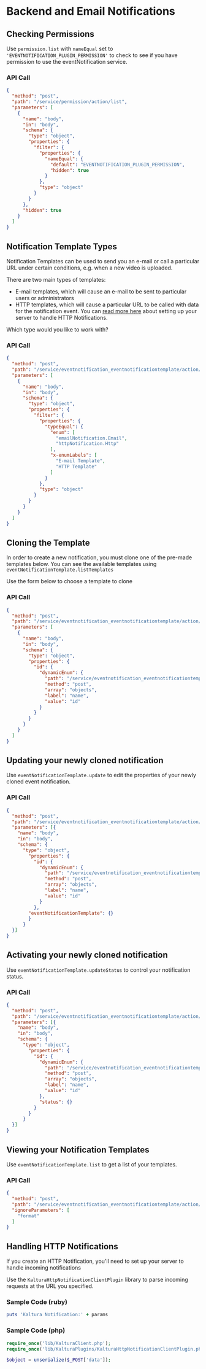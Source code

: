 <!--METADATA
{
  "icon": "exclamation",
  "sortOrder": 200,
  "tags": [
    "permission",
    "eventNotificationTemplate"
  ],
  "keywords": [],
  "summary": "Set up e-mail alerts and HTTP callbacks that get triggered when your videos become available."
}
-->

# Backend and Email Notifications


## Checking Permissions
Use ```permission.list``` with ```nameEqual``` set to ```'EVENTNOTIFICATION_PLUGIN_PERMISSION'``` to check to see if you have permission to use the eventNotification service.

### API Call
```json
{
  "method": "post",
  "path": "/service/permission/action/list",
  "parameters": [
    {
      "name": "body",
      "in": "body",
      "schema": {
        "type": "object",
        "properties": {
          "filter": {
            "properties": {
              "nameEqual": {
                "default": "EVENTNOTIFICATION_PLUGIN_PERMISSION",
                "hidden": true
              }
            },
            "type": "object"
          }
        }
      },
      "hidden": true
    }
  ]
}
```

## Notification Template Types
Notification Templates can be used to send you an e-mail or call a particular URL under certain conditions, e.g. when a new video is uploaded.

There are two main types of templates:
* E-mail templates, which will cause an e-mail to be sent to particular users or administrators
* HTTP templates, which will cause a particular URL to be called with data for the notification event. You can [read more here](https://github.com/kaltura/server/blob/master/plugins/event_notification/providers/http/README.md) about setting up your server to handle HTTP Notifications.

Which type would you like to work with?

### API Call
```json
{
  "method": "post",
  "path": "/service/eventnotification_eventnotificationtemplate/action/listTemplates",
  "parameters": [
    {
      "name": "body",
      "in": "body",
      "schema": {
        "type": "object",
        "properties": {
          "filter": {
            "properties": {
              "typeEqual": {
                "enum": [
                  "emailNotification.Email",
                  "httpNotification.Http"
                ],
                "x-enumLabels": [
                  "E-mail Template",
                  "HTTP Template"
                ]
              }
            },
            "type": "object"
          }
        }
      }
    }
  ]
}
```

## Cloning the Template
In order to create a new notification, you must clone one of the pre-made templates below. You can see the available templates using ```eventNotificationTemplate.listTemplates```

Use the form below to choose a template to clone

### API Call
```json
{
  "method": "post",
  "path": "/service/eventnotification_eventnotificationtemplate/action/clone",
  "parameters": [
    {
      "name": "body",
      "in": "body",
      "schema": {
        "type": "object",
        "properties": {
          "id": {
            "dynamicEnum": {
              "path": "/service/eventnotification_eventnotificationtemplate/action/listTemplates",
              "method": "post",
              "array": "objects",
              "label": "name",
              "value": "id"
            }
          }
        }
      }
    }
  ]
}
```

## Updating your newly cloned notification
Use ```eventNotificationTemplate.update``` to edit the properties of your newly cloned event notification.

### API Call
```json
{
  "method": "post",
  "path": "/service/eventnotification_eventnotificationtemplate/action/update",
  "parameters": [{
    "name": "body",
    "in": "body",
    "schema": {
      "type": "object",
        "properties": {
          "id": {
            "dynamicEnum": {
              "path": "/service/eventnotification_eventnotificationtemplate/action/list",
              "method": "post",
              "array": "objects",
              "label": "name",
              "value": "id"
            }
          },
        "eventNotificationTemplate": {}
        }
      }
  }]
}
```

## Activating your newly cloned notification
Use ```eventNotificationTemplate.updateStatus``` to control your notification status.

### API Call
```json
{
  "method": "post",
  "path": "/service/eventnotification_eventnotificationtemplate/action/updateStatus",
  "parameters": [{
    "name": "body",
    "in": "body",
    "schema": {
      "type": "object",
        "properties": {
          "id": {
            "dynamicEnum": {
              "path": "/service/eventnotification_eventnotificationtemplate/action/list",
              "method": "post",
              "array": "objects",
              "label": "name",
              "value": "id"
            },
            "status": {}
          }
        }
      }
  }]
}
```

## Viewing your Notification Templates
Use ```eventNotificationTemplate.list``` to get a list of your templates.

### API Call
```json
{
  "method": "post",
  "path": "/service/eventnotification_eventnotificationtemplate/action/list",
  "ignoreParameters": [
    "format"
  ]
}
```

## Handling HTTP Notifications
If you create an HTTP Notification, you'll need to set up your server to handle incoming notifications

Use the ```KalturaHttpNotificationClientPlugin``` library to parse incoming requests at the URL you specified.


### Sample Code (ruby)
```ruby
puts 'Kaltura Notification:' + params
```
### Sample Code (php)
```php
require_once('lib/KalturaClient.php');
require_once('lib/KalturaPlugins/KalturaHttpNotificationClientPlugin.php');

$object = unserialize($_POST['data']);
```
